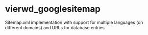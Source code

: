 # vierwd_googlesitemap
Sitemap.xml implementation with support for multiple languages (on different domains) and URLs for database entries

